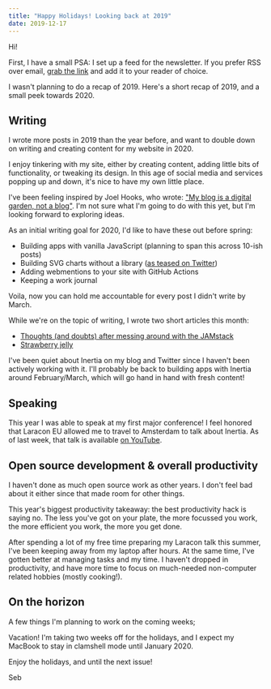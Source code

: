```yaml
---
title: "Happy Holidays! Looking back at 2019"
date: 2019-12-17
---
```


Hi!

First, I have a small PSA: I set up a feed for the newsletter. If you prefer RSS over email, [grab the link](https://sebastiandedeyne.com/newsletter/index.xml) and add it to your reader of choice.

I wasn't planning to do a recap of 2019. Here's a short recap of 2019, and a small peek towards 2020.

## Writing

I wrote more posts in 2019 than the year before, and want to double down on writing and creating content for my website in 2020.

I enjoy tinkering with my site, either by creating content, adding little bits of functionality, or tweaking its design. In this age of social media and services popping up and down, it's nice to have my own little place.

I've been feeling inspired by Joel Hooks, who wrote: ["My blog is a digital garden, not a blog"](https://joelhooks.com/digital-garden). I'm not sure what I'm going to do with this yet, but I'm looking forward to exploring ideas.

As an initial writing goal for 2020, I'd like to have these out before spring:

- Building apps with vanilla JavaScript (planning to span this across 10-ish posts)
- Building SVG charts without a library ([as teased on Twitter](https://twitter.com/sebdedeyne/status/1199306514500067328))
- Adding webmentions to your site with GitHub Actions
- Keeping a work journal

Voila, now you can hold me accountable for every post I didn't write by March.

While we're on the topic of writing, I wrote two short articles this month:

- [Thoughts (and doubts) after messing around with the JAMstack](https://sebastiandedeyne.com/thoughts-after-messing-around-with-the-jamstack/)
- [Strawberry jelly](https://sebastiandedeyne.com/strawberry-jelly/)

I've been quiet about Inertia on my blog and Twitter since I haven't been actively working with it. I'll probably be back to building apps with Inertia around February/March, which will go hand in hand with fresh content!

## Speaking

This year I was able to speak at my first major conference! I feel honored that Laracon EU allowed me to travel to Amsterdam to talk about Inertia. As of last week, that talk is available [on YouTube](https://www.youtube.com/watch?v=8to7QtuD3is).

## Open source development & overall productivity

I haven't done as much open source work as other years. I don't feel bad about it either since that made room for other things.

This year's biggest productivity takeaway: the best productivity hack is saying no. The less you've got on your plate, the more focussed you work, the more efficient you work, the more you get done.

After spending a lot of my free time preparing my Laracon talk this summer, I've been keeping away from my laptop after hours. At the same time, I've gotten better at managing tasks and my time. I haven't dropped in productivity, and have more time to focus on much-needed non-computer related hobbies (mostly cooking!).

## On the horizon

A few things I'm planning to work on the coming weeks;

Vacation! I'm taking two weeks off for the holidays, and I expect my MacBook to stay in clamshell mode until January 2020.

Enjoy the holidays, and until the next issue!

Seb
